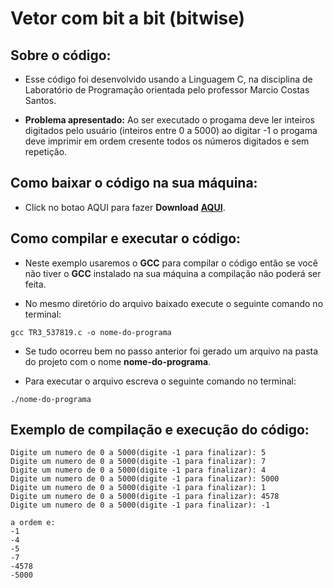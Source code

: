 # Vetor com bit a bit (bitwise)
## <b>Sobre o código:</b> 
- Esse código foi desenvolvido usando a Linguagem C, na disciplina de Laboratório de Programação orientada pelo professor Marcio Costas Santos.

- <b>Problema apresentado:</b> Ao ser executado o progama deve ler inteiros digitados pelo usuário (inteiros entre 0 a 5000) ao digitar -1 o progama deve imprimir em ordem cresente todos os números digitados e sem repetiçâo.


## <b>Como baixar o código na sua máquina:</b>
- Click no botao AQUI para fazer <b>Download</b> <b>[AQUI](https://github.com/MatheusSilva3/TR10_537819/archive/refs/heads/main.zip)</b>.

## <b>Como compilar e executar o código:</b>
- Neste exemplo usaremos o <b>GCC</b> para compilar o código então se você não tiver o <b>GCC</b> instalado na sua máquina a compilação não poderá ser feita.

- No mesmo diretório do arquivo baixado execute o seguinte comando no terminal:
```
gcc TR3_537819.c -o nome-do-programa
```
- Se tudo ocorreu bem no passo anterior foi gerado um arquivo na pasta do projeto com o nome <b>nome-do-programa</b>.

- Para executar o arquivo escreva o seguinte comando no terminal:
```
./nome-do-programa
```

## <b>Exemplo de compilação e execução do código:</b>
```
Digite um numero de 0 a 5000(digite -1 para finalizar): 5
Digite um numero de 0 a 5000(digite -1 para finalizar): 7
Digite um numero de 0 a 5000(digite -1 para finalizar): 4
Digite um numero de 0 a 5000(digite -1 para finalizar): 5000
Digite um numero de 0 a 5000(digite -1 para finalizar): 1
Digite um numero de 0 a 5000(digite -1 para finalizar): 4578
Digite um numero de 0 a 5000(digite -1 para finalizar): -1

a ordem e:
-1
-4
-5
-7
-4578
-5000
```	
